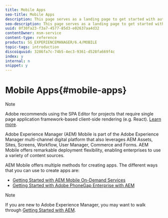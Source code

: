 ```yaml
---
title: Mobile Apps
seo-title: Mobile Apps
description: This page serves as a landing page to get started with authoring, developing, and administering mobile apps.
seo-description: This page serves as a landing page to get started with authoring, developing, and administering mobile apps.
uuid: 0f30fa23-f3a7-4577-85d3-e02637aa4d32
contentOwner: msm-service
content-type: reference
products: SG_EXPERIENCEMANAGER/6.4/MOBILE
topic-tags: introduction
discoiquuid: 3286fa7c-74b5-4ec3-9361-d528fa669f4c
index: y
internal: n
snippet: y
---
```


# Mobile Apps{#mobile-apps}

>[!NOTE]
>
>Adobe recommends using the SPA Editor for projects that require single page application framework-based client-side rendering (e.g. React). [Learn more](../../sites/developing/using/spa-overview.md).

Adobe Experience Manager (AEM) Mobile is part of the Adobe Experience Manager multi-channel digital platform that also leverages AEM Assets, Sites, Screens, Workflow, User Manager, Commerce and Forms. AEM Mobile offers remarkable deployment flexibility, enabling enterprises to use a variety of content sources.

AEM Mobile offers multiple methods for creating apps. The different ways that you can use to create apps are:

* [Getting Started with AEM Mobile On-Demand Services](../../mobile/using/aem-mobile-on-demand.md)
* [Getting Started with Adobe PhoneGap Enterprise with AEM](../../mobile/using/developing-in-phonegap.md)

>[!NOTE]
>
>If you are new to Adobe Experience Manager, you may want to walk through [Getting Started with AEM](../../sites/deploying/using/deploy.md).

